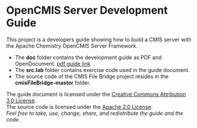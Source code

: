 OpenCMIS Server Development Guide
=================================

This project is a developers guide showing how to build a CMIS server with the Apache Chemistry OpenCMIS Server Framework.

* The **doc** folder contains the development guide as PDF and OpenDocument. [pdf guide link](https://github.com/cmisdocs/ServerDevelopmentGuide/blob/master/doc/OpenCMIS%20Server%20Development%20Guide.pdf?raw=true)
* The **src.lab** folder contains exercise code used in the guide document.
* The source code of the CMIS File Bridge project resides in the **cmisFileBridge-master** folder.


The guide document is licensed under the [Creative Commons Attribution 3.0 License](https://creativecommons.org/licenses/by/3.0/deed.en).  
The source code is licensed under the [Apache 2.0 License](https://www.apache.org/licenses/LICENSE-2.0.html).  
*Feel free to take, use, change, share, and redistribute the guide and the code.*
